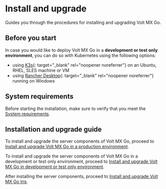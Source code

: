 # Install and upgrade

Guides you through the procedures for installing and upgrading Volt MX Go.

## Before you start


In case you would like to deploy Volt MX Go in a **development or test only environment**, you can do so with Kubernetes using the following options:

- using [K3s](https://docs.k3s.io){: target="_blank" rel="noopener noreferrer"} on an Ubuntu, RHEL, SLES machine or VM
- using [Rancher Desktop](https://docs.rancherdesktop.io){: target="_blank" rel="noopener noreferrer"} running on Windows

## System requirements
Before starting the installation, make sure to verify that you meet the [System requirements](sysreq.md).

## Installation and upgrade guide

To install and upgrade the server components of Volt MX Go, proceed to [Install and upgrade Volt MX Go in a production environment](prerequisite.md).

To install and upgrade the server components of Volt MX Go in a development or test only environment, proceed to [Install and upgrade Volt MX Go in development or test only environment](containerdeployment.md).

After installing the server components, proceed to [Install and upgrade Volt MX Go Iris](installiris.md). 

